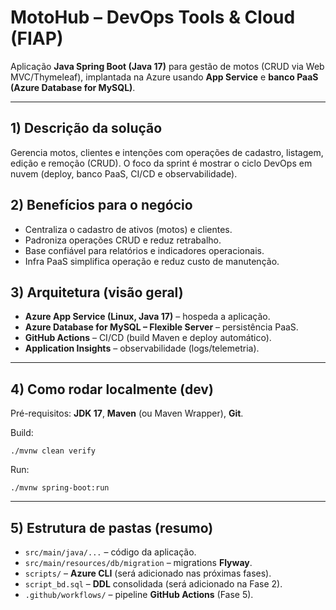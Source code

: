 # MotoHub – DevOps Tools & Cloud (FIAP)

Aplicação **Java Spring Boot (Java 17)** para gestão de motos (CRUD via Web MVC/Thymeleaf), implantada na Azure usando **App Service** e **banco PaaS (Azure Database for MySQL)**.

---

## 1) Descrição da solução
Gerencia motos, clientes e intenções com operações de cadastro, listagem, edição e remoção (CRUD). O foco da sprint é mostrar o ciclo DevOps em nuvem (deploy, banco PaaS, CI/CD e observabilidade).

## 2) Benefícios para o negócio
- Centraliza o cadastro de ativos (motos) e clientes.
- Padroniza operações CRUD e reduz retrabalho.
- Base confiável para relatórios e indicadores operacionais.
- Infra PaaS simplifica operação e reduz custo de manutenção.

## 3) Arquitetura (visão geral)
- **Azure App Service (Linux, Java 17)** – hospeda a aplicação.
- **Azure Database for MySQL – Flexible Server** – persistência PaaS.
- **GitHub Actions** – CI/CD (build Maven e deploy automático).
- **Application Insights** – observabilidade (logs/telemetria).

---

## 4) Como rodar localmente (dev)

Pré-requisitos: **JDK 17**, **Maven** (ou Maven Wrapper), **Git**.

Build:
    
    ./mvnw clean verify

Run:

    ./mvnw spring-boot:run

---

## 5) Estrutura de pastas (resumo)
- `src/main/java/...` – código da aplicação.
- `src/main/resources/db/migration` – migrations **Flyway**.
- `scripts/` – **Azure CLI** (será adicionado nas próximas fases).
- `script_bd.sql` – **DDL** consolidada (será adicionado na Fase 2).
- `.github/workflows/` – pipeline **GitHub Actions** (Fase 5).
